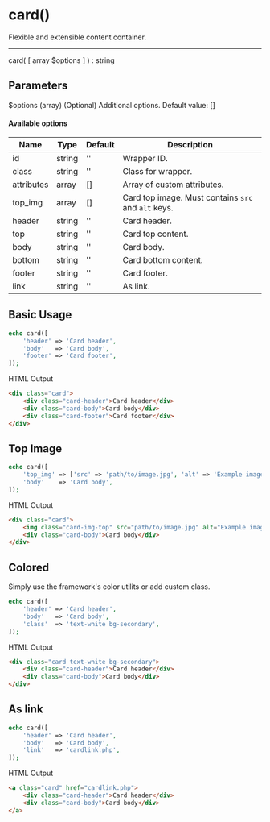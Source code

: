 # card()

Flexible and extensible content container.

---

card( [ array $options ] ) : string

## Parameters

$options (array) (Optional) Additional options. Default value: []

#### Available options

| Name       | Type   | Default | Description                                         |
|------------|--------|---------|-----------------------------------------------------|
| id         | string | ''      | Wrapper ID.                                         |
| class      | string | ''      | Class for wrapper.                                  |
| attributes | array  | []      | Array of custom attributes.                         |
| top_img    | array  | []      | Card top image. Must contains `src` and `alt` keys. |
| header     | string | ''      | Card header.                                        |
| top        | string | ''      | Card top content.                                   |
| body       | string | ''      | Card body.                                          |
| bottom     | string | ''      | Card bottom content.                                |
| footer     | string | ''      | Card footer.                                        |
| link       | string | ''      | As link.                                            |

## Basic Usage

```php
echo card([
    'header' => 'Card header',
    'body'   => 'Card body',
    'footer' => 'Card footer',
]);
```

<span class="html-output">HTML Output</span>

```html
<div class="card">
    <div class="card-header">Card header</div>
    <div class="card-body">Card body</div>
    <div class="card-footer">Card footer</div>
</div>
```

## Top Image

```php
echo card([
    'top_img' => ['src' => 'path/to/image.jpg', 'alt' => 'Example image'],
    'body'    => 'Card body',
]);
```

<span class="html-output">HTML Output</span>

```html
<div class="card">
    <img class="card-img-top" src="path/to/image.jpg" alt="Example image">
    <div class="card-body">Card body</div>
</div>
```

## Colored

Simply use the framework's color utilits or add custom class.

```php
echo card([
    'header' => 'Card header',
    'body'   => 'Card body',
    'class'  => 'text-white bg-secondary',
]);
```

<span class="html-output">HTML Output</span>

```html
<div class="card text-white bg-secondary">
    <div class="card-header">Card header</div>
    <div class="card-body">Card body</div>
</div>
```

## As link

```php
echo card([
    'header' => 'Card header',
    'body'   => 'Card body',
    'link'   => 'cardlink.php',
]);
```

<span class="html-output">HTML Output</span>

```html
<a class="card" href="cardlink.php">
    <div class="card-header">Card header</div>
    <div class="card-body">Card body</div>
</a>
```

